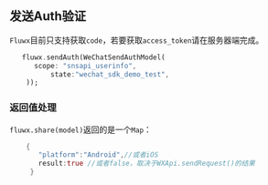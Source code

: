 ## 发送Auth验证
`Fluwx`目前只支持获取`code`，若要获取`access_token`请在服务器端完成。
```dart
   fluwx.sendAuth(WeChatSendAuthModel(
      scope: "snsapi_userinfo",
          state:"wechat_sdk_demo_test",
    ));
```
### 返回值处理
 `fluwx.share(model)`返回的是一个`Map`：
```dart
    {
       "platform":"Android",//或者iOS
       result:true //或者false，取决于WXApi.sendRequest()的结果
     }
```